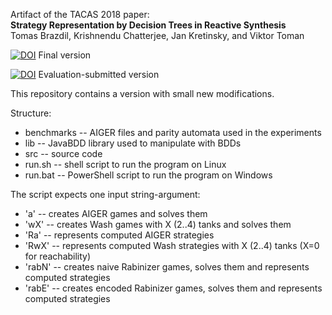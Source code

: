Artifact of the TACAS 2018 paper:  
 **Strategy Representation by Decision Trees in Reactive Synthesis**  
Tomas Brazdil, Krishnendu Chatterjee, Jan Kretinsky, and Viktor Toman

[![DOI](https://zenodo.org/badge/DOI/10.6084/m9.figshare.5923915.svg)](https://doi.org/10.6084/m9.figshare.5923915) Final version

[![DOI](https://zenodo.org/badge/DOI/10.5281/zenodo.1134156.svg)](https://doi.org/10.5281/zenodo.1134156) Evaluation-submitted version

This repository contains a version with small new modifications.

Structure:
* benchmarks -- AIGER files and parity automata used in the experiments
* lib -- JavaBDD library used to manipulate with BDDs
* src -- source code
* run.sh -- shell script to run the program on Linux
* run.bat -- PowerShell script to run the program on Windows

The script expects one input string-argument:
* 'a'   -- creates AIGER games and solves them
* 'wX'  -- creates Wash games with X (2..4) tanks and solves them
* 'Ra'  -- represents computed AIGER strategies
* 'RwX' -- represents computed Wash strategies with X (2..4) tanks (X=0 for reachability)
* 'rabN' -- creates naive Rabinizer games, solves them and represents computed strategies
* 'rabE' -- creates encoded Rabinizer games, solves them and represents computed strategies
